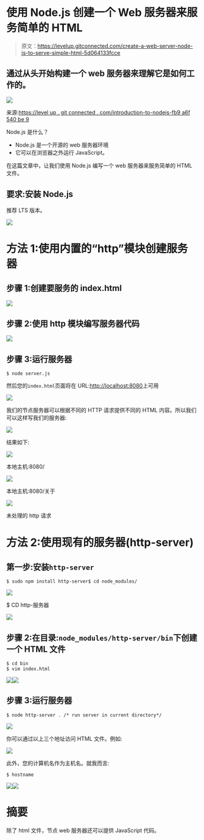 # 使用 Node.js 创建一个 Web 服务器来服务简单的 HTML

> 原文：<https://levelup.gitconnected.com/create-a-web-server-node-js-to-serve-simple-html-5d064133fcce>

## 通过从头开始构建一个 web 服务器来理解它是如何工作的。

![](img/9fd8c90120a63899d62eafe9a5afcbb9.png)

来源:[https://level up . git connected . com/introduction-to-nodejs-fb9 a6f 540 be 9](/introduction-to-nodejs-fb9a6f540be9)

Node.js 是什么？

*   Node.js 是一个开源的 web 服务器环境
*   它可以在浏览器之外运行 JavaScript。

在这篇文章中，让我们使用 Node.js 编写一个 web 服务器来服务简单的 HTML 文件。

## 要求:安装 Node.js

推荐 LTS 版本。

![](img/6e32b9c10933f1951d1fbd37422c26ba.png)

# 方法 1:使用内置的“http”模块创建服务器

## 步骤 1:创建要服务的 index.html

![](img/95041a6d153aa250494297d079da0cce.png)

## 步骤 2:使用 http 模块编写服务器代码

![](img/9e175817099aceff10045d2b6401a47b.png)

## 步骤 3:运行服务器

```
$ node server.js
```

然后您的`index.html`页面将在 URL:[http://localhost:8080](http://localhost:8080/)上可用

![](img/8086307e03770758f0cd8d2d7dccb52a.png)

我们的节点服务器可以根据不同的 HTTP 请求提供不同的 HTML 内容。所以我们可以这样写我们的服务器:

![](img/459151bf5c5ce9e916e970b30e4a3636.png)

结果如下:

![](img/cad3bb60efd798ee6a2b165850ad77ae.png)

本地主机:8080/

![](img/366f03ee1bc9227c184bb7ee094008f9.png)

本地主机:8080/关于

![](img/f3c2cbac33441e9e3f98935a768fed71.png)

未处理的 http 请求

# 方法 2:使用现有的服务器(http-server)

## 第一步:安装`http-server`

```
$ sudo npm install http-server$ cd node_modules/
```

![](img/c5a7b796fff72cf0819aa20f364e5759.png)

$ CD http-服务器

![](img/f5fd59fe3e81931c23b499ee54e71db0.png)

## 步骤 2:在目录:`node_modules/http-server/bin`下创建一个 HTML 文件

```
$ cd bin
$ vim index.html 
```

![](img/f81ffd6841c66bf548fac47a8d740d77.png)![](img/97e7edf463d361f3891629537c6fa4bf.png)

## 步骤 3:运行服务器

```
$ node http-server . /* run server in current directory*/
```

![](img/719575c4fdd99587a49f9a53b862bf43.png)

你可以通过以上三个地址访问 HTML 文件。例如:

![](img/ef8f7fb19c49f06f7e23022341ae70e3.png)

此外，您的计算机名作为主机名。就我而言:

```
$ hostname
```

![](img/526e143a3cd94757166ddf77f818ae74.png)![](img/1af47a6122bfe2bbad94912c710567f9.png)

# 摘要

除了 html 文件，节点 web 服务器还可以提供 JavaScript 代码。